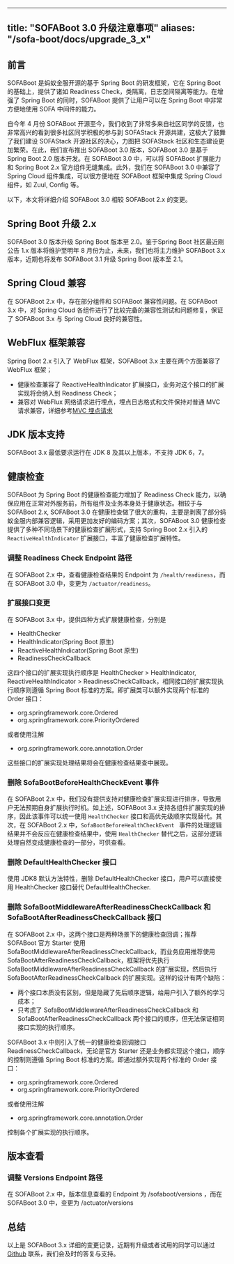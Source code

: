 
---
title: "SOFABoot 3.0 升级注意事项"
aliases: "/sofa-boot/docs/upgrade_3_x"
---


## 前言 
SOFABoot 是蚂蚁金服开源的基于 Spring Boot 的研发框架，它在 Spring Boot 的基础上，提供了诸如 Readiness Check，类隔离，日志空间隔离等能力。在增强了 Spring Boot 的同时，SOFABoot 提供了让用户可以在 Spring Boot 中非常方便地使用 SOFA 中间件的能力。

自今年 4 月份 SOFABoot 开源至今，我们收到了非常多来自社区同学的反馈，也非常高兴的看到很多社区同学积极的参与到 SOFAStack 开源共建，这极大了鼓舞了我们建设 SOFAStack 开源社区的决心，力图把 SOFAStack 社区和生态建设更加繁荣。在此，我们宣布推出 SOFABoot 3.0 版本，SOFABoot 3.0 是基于 Spring Boot 2.0 版本开发。在 SOFABoot 3.0 中，可以将 SOFABoot 扩展能力和 Spring Boot 2.x 官方组件无缝集成。此外，我们在 SOFABoot 3.0 中兼容了 Spring Cloud 组件集成，可以很方便地在 SOFABoot 框架中集成 Spring Cloud 组件，如 Zuul, Config 等。

以下，本文将详细介绍 SOFABoot 3.0 相较 SOFABoot 2.x 的变更。

## Spring Boot 升级 2.x
SOFABoot 3.0 版本升级 Spring Boot 版本至 2.0。鉴于Spring Boot 社区最近刚公告 1.x 版本将维护至明年 8 月份为止，未来，我们也将主力维护 SOFABoot 3.x 版本，近期也将发布 SOFABoot 3.1 升级 Spring Boot 版本至 2.1。

## Spring Cloud 兼容
在 SOFABoot 2.x 中，存在部分组件和 SOFABoot 兼容性问题。在 SOFABoot 3.x 中，对 Spring Cloud 各组件进行了比较完备的兼容性测试和问题修复，保证了 SOFABoot 3.x 与 Spring Cloud 良好的兼容性。

## WebFlux 框架兼容
Spring Boot 2.x 引入了 WebFlux 框架，SOFABoot 3.x 主要在两个方面兼容了 WebFlux 框架；
+ 健康检查兼容了 ReactiveHealthIndicator 扩展接口，业务对这个接口的扩展实现将会纳入到 Readiness Check；
+ 兼容对 WebFlux 网络请求进行埋点，埋点日志格式和文件保持对普通 MVC 请求兼容，详细参考[MVC 埋点请求](https://www.sofastack.tech/sofa-tracer/docs/Usage_Of_MVC)

## JDK 版本支持
SOFABoot 3.x 最低要求运行在 JDK 8 及其以上版本，不支持 JDK 6，7。

## 健康检查
SOFABoot 为 Spring Boot 的健康检查能力增加了 Readiness Check 能力，以确保应用在正常对外服务前，所有组件及业务本身处于健康状态。相较于与 SOFABoot 2.x, SOFABoot 3.0 在健康检查做了很大的重构，主要是剥离了部分蚂蚁金服内部兼容逻辑，采用更加友好的编码方案；其次，SOFABoot 3.0 健康检查提供了多种不同场景下的健康检查扩展形式，支持 Spring Boot 2.x 引入的 `ReactiveHealthIndicator` 扩展接口，丰富了健康检查扩展特性。

### 调整 Readiness Check Endpoint 路径
在 SOFABoot 2.x 中，查看健康检查结果的 Endpoint 为 `/health/readiness`，而在 SOFABoot 3.0 中，变更为 `/actuator/readiness`。

### 扩展接口变更
在 SOFABoot 3.x 中，提供四种方式扩展健康检查，分别是
+ HealthChecker
+ HealthIndicator(Spring Boot 原生)
+ ReactiveHealthIndicator(Spring Boot 原生)
+ ReadinessCheckCallback

这四个接口的扩展实现执行顺序是 HealthChecker > HealthIndicator, ReactiveHealthIndicator > ReadinessCheckCallback，相同接口的扩展实现执行顺序则遵循 Spring Boot 标准的方案。即扩展类可以额外实现两个标准的 Order 接口：

+ org.springframework.core.Ordered
+ org.springframework.core.PriorityOrdered

或者使用注解

+ org.springframework.core.annotation.Order

这些接口的扩展实现处理结果将会在健康检查结果查中展现。

### 删除 SofaBootBeforeHealthCheckEvent 事件
在 SOFABoot 2.x 中，我们没有提供支持对健康检查扩展实现进行排序，导致用户无法预期自身扩展执行时机。如上述，SOFABoot 3.x 支持各组件扩展实现的排序，因此该事件可以统一使用 `HealthChecker` 接口和高优先级顺序实现替代。其次，在 SOFABoot 2.x 中，`SofaBootBeforeHealthCheckEvent ` 事件的处理逻辑结果并不会反应在健康检查结果中，使用 `HealthChecker` 替代之后，这部分逻辑处理自然变成健康检查的一部分，可供查看。

### 删除 DefaultHealthChecker 接口
使用 JDK8 默认方法特性，删除 DefaultHealthChecker 接口，用户可以直接使用 HealthChecker 接口替代 DefaultHealthChecker.

### 删除 SofaBootMiddlewareAfterReadinessCheckCallback 和 SofaBootAfterReadinessCheckCallback 接口
在 SOFABoot 2.x 中，这两个接口是两种场景下的健康检查回调；推荐 SOFABoot 官方 Starter 使用 SofaBootMiddlewareAfterReadinessCheckCallback，而业务应用推荐使用SofaBootAfterReadinessCheckCallback，框架将优先执行 SofaBootMiddlewareAfterReadinessCheckCallback 的扩展实现，然后执行 SofaBootAfterReadinessCheckCallback 的扩展实现。这样的设计有两个缺陷：
+ 两个接口本质没有区别，但是隐藏了先后顺序逻辑，给用户引入了额外的学习成本；
+ 只考虑了 SofaBootMiddlewareAfterReadinessCheckCallback 和 SofaBootAfterReadinessCheckCallback 两个接口的顺序，但无法保证相同接口实现的执行顺序。

SOFABoot 3.x 中则引入了统一的健康检查回调接口 ReadinessCheckCallback，无论是官方 Starter 还是业务都实现这个接口，顺序的控制则遵循 Spring Boot 标准的方案。即通过额外实现两个标准的 Order 接口：

+ org.springframework.core.Ordered
+ org.springframework.core.PriorityOrdered

或者使用注解

+ org.springframework.core.annotation.Order

控制各个扩展实现的执行顺序。
## 版本查看
### 调整 Versions Endpoint 路径
在 SOFABoot 2.x 中，版本信息查看的 Endpoint 为 /sofaboot/versions ，而在 SOFABoot 3.0 中，变更为 /actuator/versions

## 总结
以上是 SOFABoot 3.x 详细的变更记录，近期有升级或者试用的同学可以通过 [Github](https://github.com/sofastack/sofa-boot) 联系，我们会及时的答复与支持。
